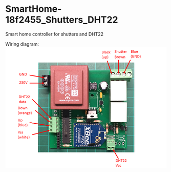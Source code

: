 # SmartHome-18f2455_Shutters_DHT22
Smart home controller for shutters and DHT22

Wiring diagram:
![My image](extras/wiring%20diagram.png)
